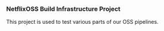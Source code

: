 ### NetflixOSS Build Infrastructure Project

This project is used to test various parts of our OSS pipelines.
